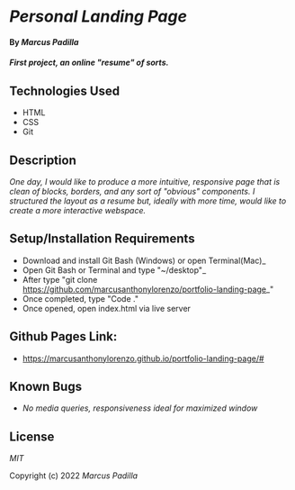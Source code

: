 # _Personal Landing Page_

#### By _**Marcus Padilla**_

#### _First project, an online "resume" of sorts._

## Technologies Used

* HTML
* CSS
* Git

## Description

_One day, I would like to produce a more intuitive, responsive page that is clean of blocks, borders, and any sort of "obvious" components. I structured the layout as a resume but, ideally with more time, would like to create a more interactive webspace._

## Setup/Installation Requirements

* Download and install Git Bash (Windows) or open Terminal(Mac)_
* Open Git Bash or Terminal and type "~/desktop"_
* After type "git clone https://github.com/marcusanthonylorenzo/portfolio-landing-page_"
* Once completed, type "Code ."
* Once opened, open index.html via live server


## Github Pages Link:

* https://marcusanthonylorenzo.github.io/portfolio-landing-page/#


## Known Bugs

* _No media queries, responsiveness ideal for maximized window_

## License

_MIT_

Copyright (c) 2022 _Marcus Padilla_
